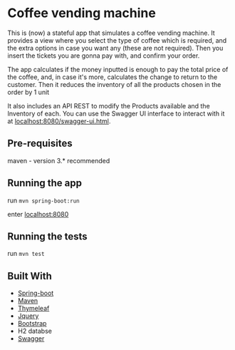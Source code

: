 # Coffee vending machine

This is (now) a stateful app that simulates a coffee vending machine.
It provides a view where you select the type of coffee which is required, and the extra options in case you want any (these are not required). 
Then you insert the tickets you are gonna pay with, and confirm your order.

The app calculates if the money inputted is enough to pay the total price of the coffee, and, in case it's more, calculates 
the change to return to the customer. Then it reduces the inventory of all the products chosen in the order by 1 unit

It also includes an API REST to modify the Products available and the Inventory of each.
You can use the Swagger UI interface to interact with it at [localhost:8080/swagger-ui.html](http://localhost:8080/swagger-ui.html).

## Pre-requisites

  maven - version 3.* recommended

## Running the app

  run ```mvn spring-boot:run```
  
  enter [localhost:8080](http://localhost:8080)

## Running the tests

  run ```mvn test```
  
## Built With

* [Spring-boot](https://spring.io/projects/spring-boot)
* [Maven](https://maven.apache.org/)
* [Thymeleaf](https://www.thymeleaf.org/)
* [Jquery](https://jquery.com/)
* [Bootstrap](https://getbootstrap.com/)
* H2 databse
* [Swagger](https://swagger.io/)